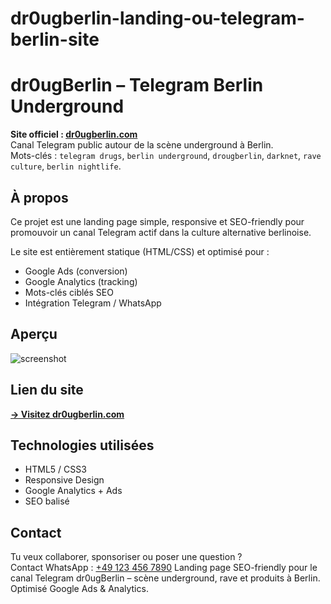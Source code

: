 # dr0ugberlin-landing-ou-telegram-berlin-site
# dr0ugBerlin – Telegram Berlin Underground

**Site officiel : [dr0ugberlin.com](https://dr0ugberlin.com)**  
Canal Telegram public autour de la scène underground à Berlin.  
Mots-clés : `telegram drugs`, `berlin underground`, `drougberlin`, `darknet`, `rave culture`, `berlin nightlife`.

## À propos

Ce projet est une landing page simple, responsive et SEO-friendly pour promouvoir un canal Telegram actif dans la culture alternative berlinoise.

Le site est entièrement statique (HTML/CSS) et optimisé pour :
- Google Ads (conversion)
- Google Analytics (tracking)
- Mots-clés ciblés SEO
- Intégration Telegram / WhatsApp

## Aperçu

![screenshot](preview.png)

## Lien du site

[**→ Visitez dr0ugberlin.com**](https://dr0ugberlin.com)

## Technologies utilisées

- HTML5 / CSS3
- Responsive Design
- Google Analytics + Ads
- SEO balisé

## Contact

Tu veux collaborer, sponsoriser ou poser une question ?  
Contact WhatsApp : [+49 123 456 7890](https://wa.me/491234567890)
Landing page SEO-friendly pour le canal Telegram dr0ugBerlin – scène underground, rave et produits à Berlin. Optimisé Google Ads &amp; Analytics.
